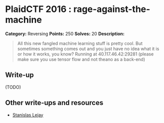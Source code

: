 # PlaidCTF 2016 : rage-against-the-machine

**Category:** Reversing
**Points:** 250
**Solves:** 20
**Description:**

> All this new fangled machine learning stuff is pretty cool. But sometimes something comes out and you just have no idea what it is or how it works, you know? Running at 40.117.46.42:29281 (please make sure you use tensor flow and not theano as a back-end)

## Write-up

(TODO)

## Other write-ups and resources

* [Stanislas Lejay](http://p1kachu.pluggi.fr/writeup/re/2016/04/18/plaid-ratm-writeup/)
